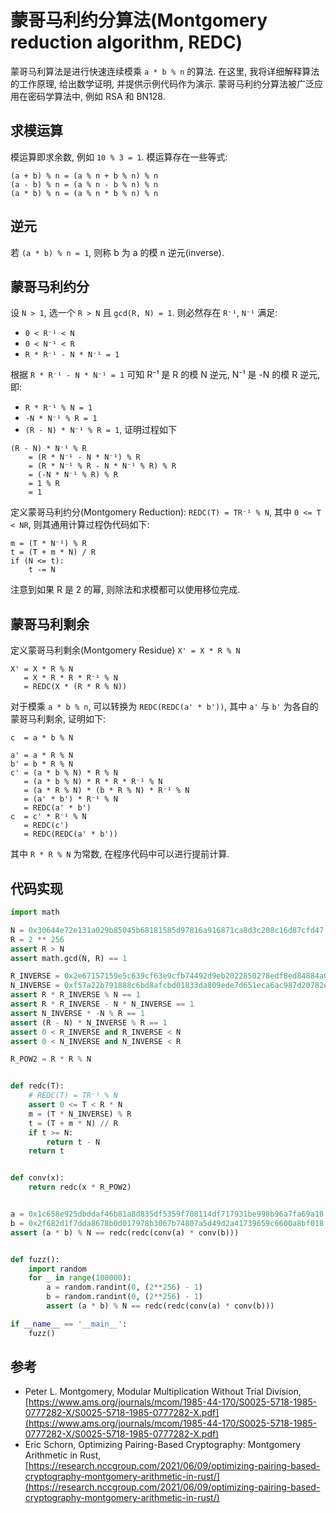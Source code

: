 # 蒙哥马利约分算法(Montgomery reduction algorithm, REDC)

蒙哥马利算法是进行快速连续模乘 `a * b % n` 的算法. 在这里, 我将详细解释算法的工作原理, 给出数学证明, 并提供示例代码作为演示. 蒙哥马利约分算法被广泛应用在密码学算法中, 例如 RSA 和 BN128.

## 求模运算

模运算即求余数, 例如 `10 % 3 = 1`. 模运算存在一些等式:

```text
(a + b) % n = (a % n + b % n) % n
(a - b) % n = (a % n - b % n) % n
(a * b) % n = (a % n * b % n) % n
```

## 逆元

若 `(a * b) % n = 1`, 则称 b 为 a 的模 n 逆元(inverse).

## 蒙哥马利约分

设 `N > 1`, 选一个 `R > N` 且 `gcd(R, N) = 1`. 则必然存在 `R⁻¹`, `N⁻¹` 满足:

- `0 < R⁻¹ < N`
- `0 < N⁻¹ < R`
- `R * R⁻¹ - N * N⁻¹ = 1`

根据 `R * R⁻¹ - N * N⁻¹ = 1` 可知 R⁻¹ 是 R 的模 N 逆元, N⁻¹ 是 -N 的模 R 逆元, 即:

- `R * R⁻¹ % N = 1`
- `-N * N⁻¹ % R = 1`
- `(R - N) * N⁻¹ % R = 1`, 证明过程如下

```text
(R - N) * N⁻¹ % R
    = (R * N⁻¹ - N * N⁻¹) % R
    = (R * N⁻¹ % R - N * N⁻¹ % R) % R
    = (-N * N⁻¹ % R) % R
    = 1 % R
    = 1
```

定义蒙哥马利约分(Montgomery Reduction): `REDC(T) = TR⁻¹ % N`, 其中 `0 <= T < NR`, 则其通用计算过程伪代码如下:

```text
m = (T * N⁻¹) % R
t = (T + m * N) / R
if (N <= t):
    t -= N
```

注意到如果 R 是 2 的幂, 则除法和求模都可以使用移位完成.

## 蒙哥马利剩余

定义蒙哥马利剩余(Montgomery Residue) `X' = X * R % N`

```text
X' = X * R % N
   = X * R * R * R⁻¹ % N
   = REDC(X * (R * R % N))
```

对于模乘 `a * b % n`, 可以转换为 `REDC(REDC(a' * b'))`, 其中 `a'` 与 `b'` 为各自的蒙哥马利剩余, 证明如下:

```text
c  = a * b % N

a' = a * R % N
b' = b * R % N
c' = (a * b % N) * R % N
   = (a * b % N) * R * R * R⁻¹ % N
   = (a * R % N) * (b * R % N) * R⁻¹ % N
   = (a' * b') * R⁻¹ % N
   = REDC(a' * b')
c  = c' * R⁻¹ % N
   = REDC(c')
   = REDC(REDC(a' * b'))
```

其中 `R * R % N` 为常数, 在程序代码中可以进行提前计算.

## 代码实现

```py
import math

N = 0x30644e72e131a029b85045b68181585d97816a916871ca8d3c208c16d87cfd47
R = 2 ** 256
assert R > N
assert math.gcd(N, R) == 1

R_INVERSE = 0x2e67157159e5c639cf63e9cfb74492d9eb2022850278edf8ed84884a014afa37
N_INVERSE = 0xf57a22b791888c6bd8afcbd01833da809ede7d651eca6ac987d20782e4866389
assert R * R_INVERSE % N == 1
assert R * R_INVERSE - N * N_INVERSE == 1
assert N_INVERSE * -N % R == 1
assert (R - N) * N_INVERSE % R == 1
assert 0 < R_INVERSE and R_INVERSE < N
assert 0 < N_INVERSE and N_INVERSE < R

R_POW2 = R * R % N


def redc(T):
    # REDC(T) = TR⁻¹ % N
    assert 0 <= T < R * N
    m = (T * N_INVERSE) % R
    t = (T + m * N) // R
    if t >= N:
        return t - N
    return t


def conv(x):
    return redc(x * R_POW2)


a = 0x1c658e925dbddaf46b81a8d835df5359f708114df717931be998b96a7fa69a18
b = 0x2f682d1f7dda8678b0d017978b3067b74807a5d49d2a41739659c6600a8bf018
assert (a * b) % N == redc(redc(conv(a) * conv(b)))


def fuzz():
    import random
    for _ in range(100000):
        a = random.randint(0, (2**256) - 1)
        b = random.randint(0, (2**256) - 1)
        assert (a * b) % N == redc(redc(conv(a) * conv(b)))

if __name__ == '__main__':
    fuzz()
```

## 参考

- Peter L. Montgomery, Modular Multiplication Without Trial Division, [https://www.ams.org/journals/mcom/1985-44-170/S0025-5718-1985-0777282-X/S0025-5718-1985-0777282-X.pdf](https://www.ams.org/journals/mcom/1985-44-170/S0025-5718-1985-0777282-X/S0025-5718-1985-0777282-X.pdf)
- Eric Schorn, Optimizing Pairing-Based Cryptography: Montgomery Arithmetic in Rust, [https://research.nccgroup.com/2021/06/09/optimizing-pairing-based-cryptography-montgomery-arithmetic-in-rust/](https://research.nccgroup.com/2021/06/09/optimizing-pairing-based-cryptography-montgomery-arithmetic-in-rust/)
